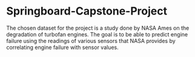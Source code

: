 # Springboard-Capstone-Project

The chosen dataset for the project is a study done by NASA Ames on the degradation of turbofan engines. The goal is to be able to predict engine failure using the readings of various sensors that NASA provides by correlating engine failure with sensor values.
